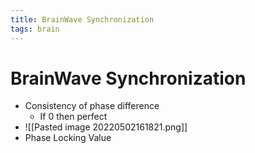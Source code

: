 ```yaml
---
title: BrainWave Synchronization
tags: brain
---
```


# BrainWave Synchronization
- Consistency of phase difference
	- If 0 then perfect
- ![[Pasted image 20220502161821.png]]
- Phase Locking Value




























